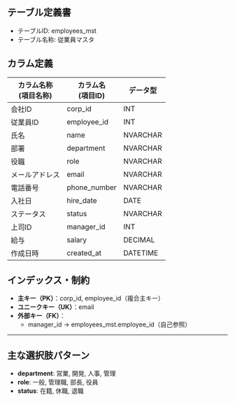## テーブル定義書

- テーブルID: employees_mst
- テーブル名称: 従業員マスタ


## カラム定義

| カラム名称<br>(項目名称) | カラム名<br>(項目ID) | データ型   |
|-------------------------|---------------------|------------|
| 会社ID                  | corp_id             | INT        |
| 従業員ID                | employee_id         | INT        |
| 氏名                    | name                | NVARCHAR   |
| 部署                    | department          | NVARCHAR   |
| 役職                    | role                | NVARCHAR   |
| メールアドレス          | email               | NVARCHAR   | 
| 電話番号                | phone_number        | NVARCHAR   |
| 入社日                  | hire_date           | DATE       |
| ステータス              | status              | NVARCHAR   |
| 上司ID                  | manager_id          | INT        |
| 給与                    | salary              | DECIMAL    |
| 作成日時                | created_at          | DATETIME   |


## インデックス・制約

- **主キー（PK）**：corp_id, employee_id（複合主キー）
- **ユニークキー（UK）**：email
- **外部キー（FK）**：
    - manager_id → employees_mst.employee_id（自己参照）

---

## 主な選択肢パターン

- **department**: 営業, 開発, 人事, 管理
- **role**: 一般, 管理職, 部長, 役員
- **status**: 在籍, 休職, 退職
